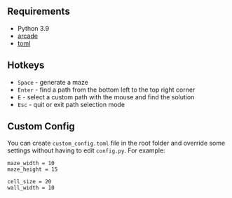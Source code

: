 Requirements
------------
- Python 3.9
- [arcade](https://pypi.org/project/arcade/)
- [toml](https://pypi.org/project/toml/)

Hotkeys
-------
- `Space` - generate a maze
- `Enter` - find a path from the bottom left to the top right corner
- `E` - select a custom path with the mouse and find the solution
- `Esc` - quit or exit path selection mode

Custom Config
--------------
You can create `custom_config.toml` file in the root folder and override some settings without having to edit `config.py`.
For example:
```
maze_width = 10
maze_height = 15

cell_size = 20
wall_width = 10
```